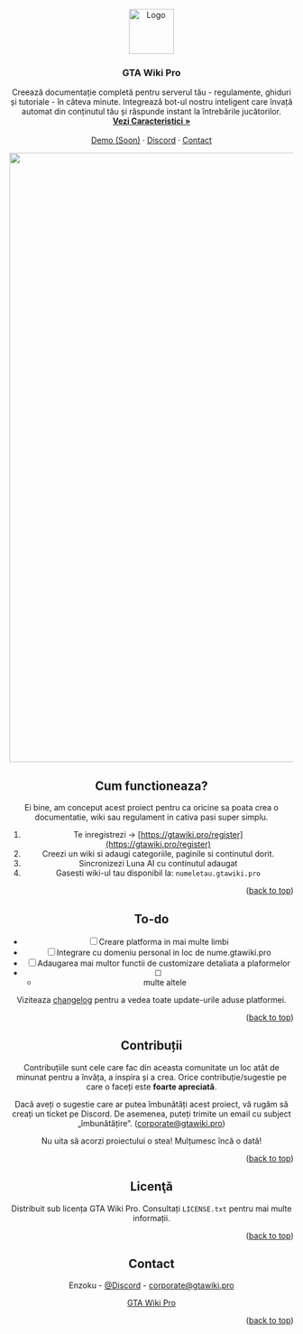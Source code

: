 <!-- PROJECT LOGO -->
<br />
<div align="center">
  <a href="https://gtawiki.pro">
    <img src="https://gtawiki.pro/logo-clean.png" alt="Logo" width="80" height="80">
  </a>

<h3 align="center">GTA Wiki Pro</h3>
</div>
  <p align="center">
    Creează documentație completă pentru serverul tău - regulamente, ghiduri și tutoriale - în câteva minute. Integrează bot-ul nostru inteligent care învață automat din conținutul tău și răspunde instant la întrebările jucătorilor.
    <br />
    <a href="https://gtawiki.pro/features"><strong>Vezi Caracteristici »</strong></a>
    <br />
    <br />
    <a href="https://gtawiki.pro/features">Demo (Soon)</a>
    &middot;
    <a href="https://discord.gg/Hm97ybYJyS">Discord</a>
    &middot;
    <a href="https://gtawiki.pro/contact">Contact</a>
  </p>
</div>

<!-- ABOUT THE PROJECT -->
<div align="center">
  <a href="https://gtawiki.pro">
    <img src="https://gtawiki.pro/second.webp" alt="Logo" width="1920" height="1080">
  </a>



<!-- GETTING STARTED -->
## Cum functioneaza?

Ei bine, am conceput acest proiect pentru ca oricine sa poata crea o documentatie, wiki sau regulament in cativa pasi super simplu.

1. Te inregistrezi -> [https://gtawiki.pro/register](https://gtawiki.pro/register)
2. Creezi un wiki si adaugi categoriile, paginile si continutul dorit.
3. Sincronizezi Luna AI cu continutul adaugat
4. Gasesti wiki-ul tau disponibil la: `numeletau.gtawiki.pro`

<p align="right">(<a href="#readme-top">back to top</a>)</p>

<!-- ROADMAP -->
## To-do

- [ ] Creare platforma in mai multe limbi 
- [ ] Integrare cu domeniu personal in loc de nume.gtawiki.pro
- [ ] Adaugarea mai multor functii de customizare detaliata a plaformelor
- [ ] + multe altele

Viziteaza [changelog](https://gtawiki.pro/changelog) pentru a vedea toate update-urile aduse platformei.

<p align="right">(<a href="#readme-top">back to top</a>)</p>



<!-- CONTRIBUTING -->
## Contribuții

Contribuțiile sunt cele care fac din aceasta comunitate un loc atât de minunat pentru a învăța, a inspira și a crea. Orice contribuție/sugestie pe care o faceți este **foarte apreciată**.

Dacă aveți o sugestie care ar putea îmbunătăți acest proiect, vă rugăm să creați un ticket pe Discord. De asemenea, puteți trimite un email cu subject „îmbunătățire”. (corporate@gtawiki.pro)

Nu uita să acorzi proiectului o stea! Mulțumesc încă o dată!

<p align="right">(<a href="#readme-top">back to top</a>)</p>

<!-- LICENSE -->
## Licenţă

Distribuit sub licența GTA Wiki Pro. Consultați `LICENSE.txt` pentru mai multe informații.

<p align="right">(<a href="#readme-top">back to top</a>)</p>



<!-- CONTACT -->
## Contact

Enzoku - [@Discord](https://discord.com/users/942373295527972874) - corporate@gtawiki.pro

 [GTA Wiki Pro](https://gtawiki.pro)

<p align="right">(<a href="#readme-top">back to top</a>)</p>
